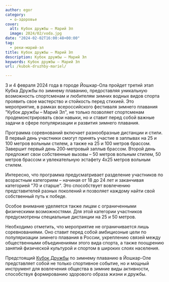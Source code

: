 ```yaml
---
author: egor
category:
  - о-здоровье
cover:
  alt: Кубок дружбы – Марий Эл
  image: 2024/02/voda.jpg
date: "2024-02-02T16:00:48+00:00"
tag:
  - реки-марий-эл
title: Кубок дружбы – Марий Эл
description: Кубок дружбы – Марий Эл
keywords: Кубок дружбы – Марий Эл
url: /kubok-druzhby-mariel/

---
```

3 и 4 февраля 2024 года в городе Йошкар-Ола пройдет третий этап Кубка Дружбы по зимнему плаванию, предоставляя уникальную возможность спортсменам и любителям зимних водных видов спорта проявить свое мастерство и стойкость перед стихией. Это мероприятие, в рамках всероссийского фестиваля зимнего плавания "Кубок дружбы – Марий Эл", не только позволяет спортсменам продемонстрировать свои навыки, но и ставит перед собой важные задачи в сфере популяризации и развития зимнего плавания.

Программа соревнований включает разнообразные дистанции и стили. В первый день участники смогут принять участие в заплывах на 25 и 100 метров вольным стилем, а также на 25 и 100 метров брассом. Завершит первый день 200-метровый заплыв брассом. Второй день предложит свои собственные вызовы – 50 метров вольным стилем, 50 метров брассом и увлекательную эстафету 4х25 метров вольным стилем.

Интересно, что программа предусматривает разделение участников по возрастным категориям – начиная от 18 до 24 лет и заканчивая категорией "70 и старше". Это способствует вовлечению представителей разных поколений и позволяет каждому найти свой собственный путь к победе.

Особое внимание уделяется также лицам с ограниченными физическими возможностями. Для этой категории участников предусмотрены специальные дистанции на 25 и 50 метров.

Необходимо отметить, что мероприятие не ограничивается лишь соревнованиями. Оно ставит перед собой амбициозные цели по популяризации зимнего плавания в России, укреплению связей между общественными объединениями этого вида спорта, а также поощрению занятий физической культурой и спортом в широких слоях населения.

Предстоящий [Кубок Дружбы](https://winterswimcup.ru/#rec648803026) по зимнему плаванию в Йошкар-Оле представляет собой не только спортивное событие, но и мощный инструмент для вовлечения общества в зимние виды активности, способствуя формированию здорового образа жизни и дружбы.
